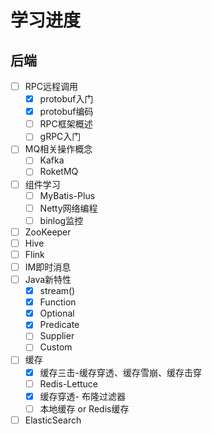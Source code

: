 # 学习进度

## 后端

- [ ] RPC远程调用
  - [x] protobuf入门
  - [x] protobuf编码
  - [ ] RPC框架概述
  - [ ] gRPC入门
- [ ] MQ相关操作概念
  - [ ] Kafka
  - [ ] RoketMQ
- [ ] 组件学习
  - [ ] MyBatis-Plus
  - [ ] Netty网络编程
  - [ ] binlog监控
- [ ] ZooKeeper
- [ ] Hive
- [ ] Flink
- [ ] IM即时消息
- [ ] Java新特性
  - [x] stream()
  - [x] Function
  - [x] Optional
  - [x] Predicate
  - [ ] Supplier
  - [ ] Custom
- [ ] 缓存
  - [x] 缓存三击-缓存穿透、缓存雪崩、缓存击穿
  - [ ] Redis-Lettuce
  - [x] 缓存穿透- 布隆过滤器
  - [ ] 本地缓存 or Redis缓存
- [ ] ElasticSearch